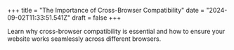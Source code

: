 +++
title = "The Importance of Cross-Browser Compatibility"
date = "2024-09-02T11:33:51.541Z"
draft = false
+++

  Learn why cross-browser compatibility is essential and how to ensure your website works seamlessly across different browsers.
        